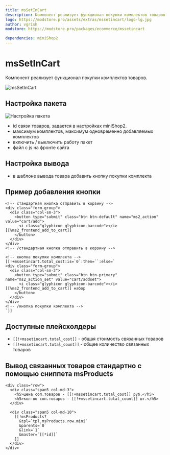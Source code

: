 ```yaml
---
title: msSetInCart
description: Компонент реализует функционал покупки комплектов товаров в Minishop2
logo: https://modstore.pro/assets/extras/mssetincart/logo-lg.jpg
author: vgrish
modstore: https://modstore.pro/packages/ecommerce/mssetincart

dependencies: miniShop2
---
```


# msSetInCart

Компонент реализует функционал покупки комплектов товаров.

![msSetInCart](https://file.modx.pro/files/d/9/e/d9efbebbfef6b748a2027a3a8813a3be.png)

## Настройка пакета

![Настройка пакета](https://file.modx.pro/files/c/7/1/c7163e1f39c4bbb6baba7ed904077128.png)

- id связи товаров, задается в настройках miniShop2.
- максимум комплектов, максимум одновременно добавляемых комплектов
- включить / выключить работу пакет
- файл с js на фронте сайта

## Настройка вывода

- в шаблоне вывода товара добавить кнопку покупки комплекта

## Пример добавления кнопки

```modx
<!-- стандартная кнопка отправить в корзину -->
<div class="form-group">
  <div class="col-sm-3">
    <button type="submit" class="btn btn-default" name="ms2_action" value="cart/add">
      <i class="glyphicon glyphicon-barcode"></i> [[%ms2_frontend_add_to_cart]]
    </button>
  </div>
</div>
<!-- /стандартная кнопка отправить в корзину -->

<!-- кнопка покупки комплекта -->
[[!+mssetincart.total_cost:is=`0`:then=``:else=`
<div class="form-group">
  <div class="col-sm-3">
    <button type="submit" class="btn btn-primary" name="ms2_action_set" value="cart/addset">
      <i class="glyphicon glyphicon-barcode"></i> [[%ms2_frontend_add_to_cart]] набор
    </button>
  </div>
</div>
<!-- /кнопка покупки комплекта -->
`]]
```

## Доступные плейсхолдеры

- `[[!+mssetincart.total_cost]]` - общая стоимость связанных товаров
- `[[!+mssetincart.total_count]]` - общее количество связанных товаров

## Вывод связанных товаров стандартно с помощью сниппета msProducts

```modx
<div class="row">
  <div class="span5 col-md-3">
    <h5>цена соп.товаров - [[!+mssetincart.total_cost]] руб.</h5>
    <h5>кол-во соп.товаров - [[!+mssetincart.total_count]] шт.</h5>
  </div>

  <div class="span5 col-md-10">
    [[!msProducts?
      &tpl=`tpl.msProducts.row.mini`
      &parents=`0`
      &link=`1`
      &master=`[[*id]]`
    ]]
  </div>
</div>
```
